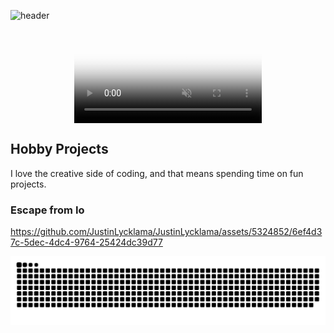 ![header](https://capsule-render.vercel.app/api?type=waving&height=150&text=Hello!&fontAlign=80&fontAlignY=40&color=gradient)



<video playsinline="" autoplay="" loop="" muted="" oncanplay="this.muted=true" style="margin-left: auto; margin-right: auto; display: block" poster="/Escape-From-Io/assets/carousel/assign_poster.png">
  <source src="/Escape-From-Io/assets/carousel/Defend.webm" type="video/mp4">
                      Your browser does not support the video tag.                  
</video>


## Hobby Projects
I love the creative side of coding, and that means spending time on fun projects. 

### Escape from Io

https://github.com/JustinLycklama/JustinLycklama/assets/5324852/6ef4d37c-5dec-4dc4-9764-25424dc39d77



                    
<!--
**JustinLycklama/JustinLycklama** is a ✨ _special_ ✨ repository because its `README.md` (this file) appears on your GitHub profile.

Here are some ideas to get you started:

- 🔭 I’m currently working on ...
- 🌱 I’m currently learning ...
- 👯 I’m looking to collaborate on ...
- 🤔 I’m looking for help with ...
- 💬 Ask me about ...
- 📫 How to reach me: ...
- 😄 Pronouns: ...
- ⚡ Fun fact: ...
-->

<picture>
  <source media="(prefers-color-scheme: dark)" srcset="https://github.com/justinlycklama/justinlycklama/blob/output/github-snake-dark.svg" />
  <source media="(prefers-color-scheme: light)" srcset="https://github.com/justinlycklama/justinlycklama/blob/output/github-snake.svg" />
  <img alt="github-snake" src="github-snake.svg" />
</picture>
